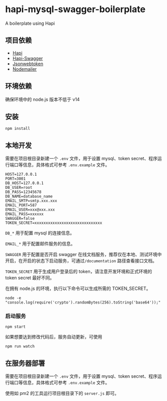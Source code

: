 # hapi-mysql-swagger-boilerplate

A boilerplate using Hapi

## 项目依赖

- [Hapi](https://hapi.dev)
- [Hapi-Swagger](https://github.com/hapi-swagger/hapi-swagger)
- [Jsonwebtoken](https://github.com/auth0/node-jsonwebtoken)
- [Nodemailer](https://nodemailer.com/about/)

## 环境依赖

确保环境中的 node.js 版本不低于 v14

## 安装

```
npm install
```

## 本地开发

需要在项目根目录新建一个 `.env` 文件，用于设置 mysql、token secret、程序运行端口等信息，具体格式可参考 `.env.example` 文件。

```
HOST=127.0.0.1
PORT=3001
DB_HOST=127.0.0.1
DB_USER=root
DB_PASS=12345678
DB_NAME=database_name
EMAIL_SMTP=smtp.xxx.xxx
EMAIL_PORT=587
EMAIL_USER=xxx@xxx.xxx
EMAIL_PASS=xxxxxx
SWAGGER=false
TOKEN_SECRET=xxxxxxxxxxxxxxxxxxxxxxxxxxxxxx
```

`DB_*` 用于配置 mysql 的连接信息。

`EMAIL_*` 用于配置邮件服务的信息。

`SWAGGER` 用于配置是否开启 swagger 在线文档服务，推荐仅在本地、测试环境中开启，在开启的状态下启动服务，可通过`/documentation` 路径查看接口文档。

`TOKEN_SECRET` 用于生成用户登录后的 token，请注意开发环境和正式环境的 token secret 最好不同。

在拥有 node.js 的环境，执行以下命令可以生成所需的 TOKEN_SECRET。

```
node -e "console.log(require('crypto').randomBytes(256).toString('base64'));"
```

### 启动服务

```
npm start
```

如果想要达到修改代码后，服务自动更新，可使用

```
npm run watch
```

## 在服务器部署

需要在项目根目录新建一个 `.env` 文件，用于设置 mysql、token secret、程序运行端口等信息，具体格式可参考 `.env.example` 文件。

使用如 pm2 的工具运行项目根目录下的 `server.js` 即可。
